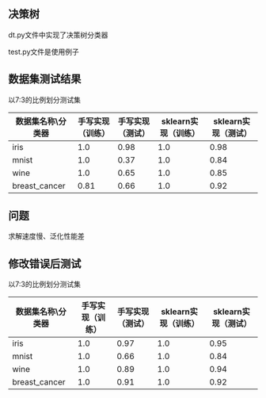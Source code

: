 ## 决策树

dt.py文件中实现了决策树分类器

test.py文件是使用例子



## 数据集测试结果

以7:3的比例划分测试集

| 数据集名称\分类器 | 手写实现（训练） | 手写实现（测试） | sklearn实现（训练） | sklearn实现（测试） |
| ----------------- | ---------------- | ---------------- | ------------------- | ------------------- |
| iris              | 1.0              | 0.98             | 1.0                 | 0.98                |
| mnist             | 1.0              | 0.37             | 1.0                 | 0.84                |
| wine              | 1.0              | 0.65             | 1.0                 | 0.85                |
| breast_cancer     | 0.81             | 0.66             | 1.0                 | 0.92                |



## 问题

求解速度慢、泛化性能差

## 修改错误后测试

以7:3的比例划分测试集

| 数据集名称\分类器 | 手写实现（训练） | 手写实现（测试） | sklearn实现（训练） | sklearn实现（测试） |
| ----------------- | ---------------- | ---------------- | ------------------- | ------------------- |
| iris              | 1.0              | 0.97             | 1.0                 | 0.95                |
| mnist             | 1.0              | 0.66             | 1.0                 | 0.84                |
| wine              | 1.0              | 0.89             | 1.0                 | 0.94                |
| breast_cancer     | 1.0             | 0.91             | 1.0                 | 0.92                |
